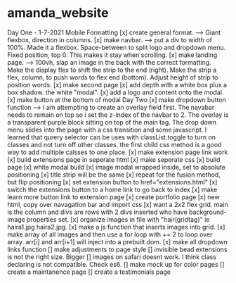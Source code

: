 # amanda_website
Day One - 1-7-2021
Mobile Formatting
[x] create general format.
    --> Giant flexbox, direction in columns.
[x] make navbar.
    --> put a div to width of 100%. Made it a 
      flexbox. Space-between to split logo and dropdown 
      menu. Fixed position, top 0. This makes it stay
      when scrolling.
[x] make landing page.
    --> 100vh, slap an image in the back with the correct
        formatting. Make the display flex to shift the strip
        to the end (right). Make the strip a flex, column, to push words to flex end (bottom). Adjust height of strip to position words.
[x] make second page
    [x] add depth with a white box plus a box shadow. 
        the white "modal". 
    [x] add a logo and content onto the modal.
    [x] make button at the bottom of modal
Day Two
[x] make dropdown button function
    --> I am attempting to create an overlay field first. The
        navabar needs to remain on top so i set the z-index of
        the navbar to 2. The overlay is a transparent purple block sitting on top of the main tag. The drop down menu 
        slides into the page with a css transition and some javascript. I learned that qurery selector can be uses with classList.toggle to turn on classes and not turn off other classes. the first child css method is a good way to add multiple calsses to one place.
[x] make extension page link work
    [x] build extensions page in seperate html
    [x] make seperate css
    [x] build page
        [x] white modal build
        [x] image modal wrapped inside, set to absolute positioning
        [x] title strip will be the same
        [x] repeat for the fusion method, but flip positioning
    [x] set extension button to href="extensions.html"
    [x] switch the extensions button to a home link to go back to index
[x] make learn more button link to extension page
[x] create portfolio page
    [x] new html, copy over navagation bar and import css
    [x] want a 2x2 flex grid. main is the column and divs 
        are rows with 2 divs inserted who have background-image
        properties set.
    [x] organize images in file with "hair(gridtag)" ie 
        haira1.jpg haira2.jpg.
    [x] make a js function that inserts images into grid.
        [x] make array of all images and then use a for loop
            with += 2 to loop over array. arr[i] and arr[i+1]
            will inject into a prebuilt dom. 
    [x] make all dropdown links function
[] make adjustments to page style
    [] invisible bead extensions is not the right size. Bigger
    [] images on safari doesnt work. I think class declaring is
        not compatible. Check es6.
[] make mock up for color pages
[] create a maintanence page
[] create a testimonials page


